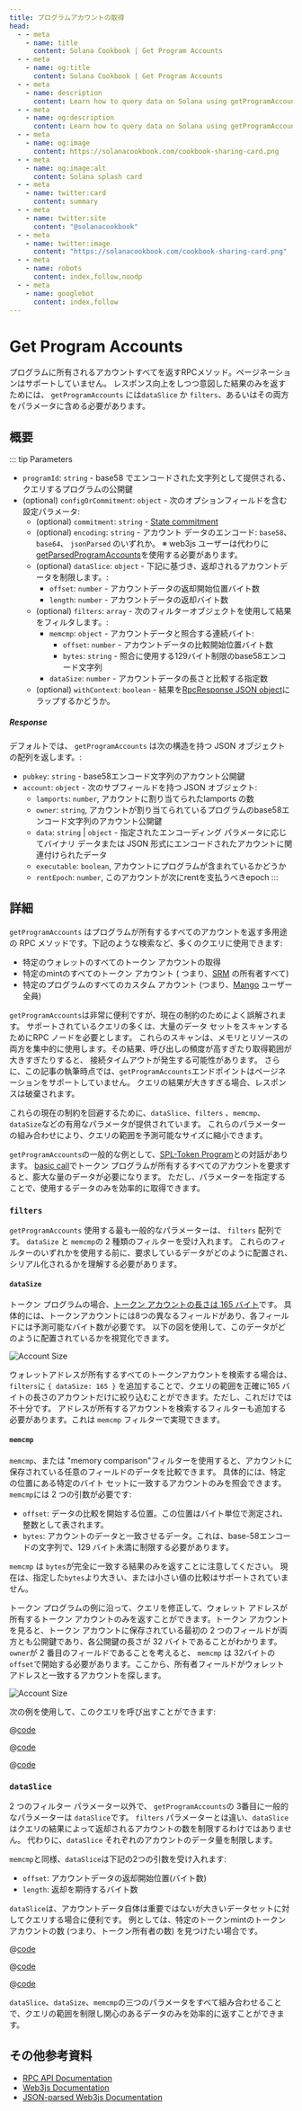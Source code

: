 ```yaml
---
title: プログラムアカウントの取得
head:
  - - meta
    - name: title
      content: Solana Cookbook | Get Program Accounts
  - - meta
    - name: og:title
      content: Solana Cookbook | Get Program Accounts
  - - meta
    - name: description
      content: Learn how to query data on Solana using getProgramAccounts and accountsDB
  - - meta
    - name: og:description
      content: Learn how to query data on Solana using getProgramAccounts and accountsDB
  - - meta
    - name: og:image
      content: https://solanacookbook.com/cookbook-sharing-card.png
  - - meta
    - name: og:image:alt
      content: Solana splash card
  - - meta
    - name: twitter:card
      content: summary
  - - meta
    - name: twitter:site
      content: "@solanacookbook"
  - - meta
    - name: twitter:image
      content: "https://solanacookbook.com/cookbook-sharing-card.png"
  - - meta
    - name: robots
      content: index,follow,noodp
  - - meta
    - name: googlebot
      content: index,follow
---
```


# Get Program Accounts

プログラムに所有されるアカウントすべてを返すRPCメソッド。ページネーションはサポートしていません。
レスポンス向上をしつつ意図した結果のみを返すためには、 `getProgramAccounts` には`dataSlice` か `filters`、あるいはその両方をパラメータに含める必要があります。

## 概要

::: tip Parameters

- `programId`: `string` - base58 でエンコードされた文字列として提供される、クエリするプログラムの公開鍵
- (optional) `configOrCommitment`: `object` - 次のオプションフィールドを含む設定パラメータ:
    - (optional) `commitment`: `string` - [State commitment](https://docs.solana.com/developing/clients/jsonrpc-api#configuring-state-commitment)
    - (optional) `encoding`: `string` - アカウント データのエンコード: `base58`、 `base64`、 `jsonParsed` のいずれか。 ※ web3js ユーザーは代わりに[getParsedProgramAccounts](https://solana-labs.github.io/solana-web3.js/classes/Connection.html#getParsedProgramAccounts)を使用する必要があります。
    - (optional) `dataSlice`: `object` - 下記に基づき、返却されるアカウントデータを制限します。:
        - `offset`: `number` - アカウントデータの返却開始位置バイト数
        - `length`: `number` - アカウントデータの返却バイト数
    - (optional) `filters`: `array` - 次のフィルターオブジェクトを使用して結果をフィルタします。:
        - `memcmp`: `object` - アカウントデータと照合する連続バイト:
            - `offset`: `number` - アカウントデータの比較開始位置バイト数
            - `bytes`: `string` - 照合に使用する129バイト制限のbase58エンコード文字列
        - `dataSize`: `number` - アカウントデータの長さと比較する指定数
    - (optional) `withContext`: `boolean` - 結果を[RpcResponse JSON object](https://docs.solana.com/developing/clients/jsonrpc-api#rpcresponse-structure)にラップするかどうか。

##### Response

デフォルトでは、 `getProgramAccounts` は次の構造を持つ JSON オブジェクトの配列を返します。:

- `pubkey`: `string` -  base58エンコード文字列のアカウント公開鍵
- `account`: `object` - 次のサブフィールドを持つ JSON オブジェクト:
    - `lamports`: `number`, アカウントに割り当てられたlamports の数
    - `owner`: `string`, アカウントが割り当てられているプログラムのbase58エンコード文字列のアカウント公開鍵
    - `data`: `string` | `object` - 指定されたエンコーディング パラメータに応じてバイナリ データまたは JSON 形式にエンコードされたアカウントに関連付けられたデータ
    - `executable`: `boolean`, アカウントにプログラムが含まれているかどうか
    - `rentEpoch`: `number`, このアカウントが次にrentを支払うべきepoch
:::

## 詳細

`getProgramAccounts` はプログラムが所有するすべてのアカウントを返す多用途の RPC メソッドです。下記のような検索など、多くのクエリに使用できます:

- 特定のウォレットのすべてのトークン アカウントの取得
- 特定のmintのすべてのトークン アカウント ( つまり、[SRM](https://www.projectOpenBook.com/) の所有者すべて)
- 特定のプログラムのすべてのカスタム アカウント (つまり、[Mango](https://mango.markets/) ユーザー全員)

 `getProgramAccounts`は非常に便利ですが、現在の制約のためによく誤解されます。
 サポートされているクエリの多くは、大量のデータ セットをスキャンするためにRPC ノードを必要とします。
これらのスキャンは、メモリとリソースの両方を集中的に使用します。その結果、呼び出しの頻度が高すぎたり取得範囲が大きすぎたりすると、
接続タイムアウトが発生する可能性があります。 さらに、この記事の執筆時点では、`getProgramAccounts`エンドポイントはページネーションをサポートしていません。
クエリの結果が大きすぎる場合、レスポンスは破棄されます。

これらの現在の制約を回避するために、`dataSlice`、`filters` 、`memcmp`、 `dataSize`などの有用なパラメータが提供されています。
これらのパラメーターの組み合わせにより、クエリの範囲を予測可能なサイズに縮小できます。

`getProgramAccounts`の一般的な例として、[SPL-Token Program](https://spl.solana.com/token)との対話があります。 
 [basic call](../references/accounts.md#get-program-accounts)でトークン プログラムが所有するすべてのアカウントを要求すると、膨大な量のデータが必要になります。
ただし、パラメーターを指定することで、使用するデータのみを効率的に取得できます。

### `filters`
 `getProgramAccounts` 使用する最も一般的なパラメーターは、 `filters` 配列です。
  `dataSize` と `memcmp`の 2 種類のフィルターを受け入れます。
これらのフィルターのいずれかを使用する前に、要求しているデータがどのように配置され、シリアル化されるかを理解する必要があります。

#### `dataSize`
トークン プログラムの場合、[トークン アカウントの長さは 165 バイト](https://github.com/solana-labs/solana-program-library/blob/08d9999f997a8bf38719679be9d572f119d0d960/token/program/src/state.rs#L86-L106)です。
具体的には、トークンアカウントには8つの異なるフィールドがあり、各フィールドには予測可能なバイト数が必要です。
以下の図を使用して、このデータがどのように配置されているかを視覚化できます。

![Account Size](./get-program-accounts/account-size.png)

ウォレットアドレスが所有するすべてのトークンアカウントを検索する場合は、`filters`に `{ dataSize: 165 }` を追加することで、クエリの範囲を正確に165 バイトの長さのアカウントだけに絞り込むことができます。ただし、これだけでは不十分です。 アドレスが所有するアカウントを検索するフィルターも追加する必要があります。これは `memcmp` フィルターで実現できます。

#### `memcmp`
`memcmp`、または "memory comparison"フィルターを使用すると、アカウントに保存されている任意のフィールドのデータを比較できます。 具体的には、特定の位置にある特定のバイト セットに一致するアカウントのみを照会できます。 `memcmp`には 2 つの引数が必要です:

- `offset`: データの比較を開始する位置。この位置はバイト単位で測定され、整数として表されます。
- `bytes`: アカウントのデータと一致させるデータ。これは、base-58エンコードの文字列で、129 バイト未満に制限する必要があります。

`memcmp` は `bytes`が完全に一致する結果のみを返すことに注意してください。 
現在は、指定した`bytes`より大きい、または小さい値の比較はサポートされていません。

トークン プログラムの例に沿って、クエリを修正して、ウォレット アドレスが所有するトークン アカウントのみを返すことができます。トークン アカウントを見ると、トークン アカウントに保存されている最初の 2 つのフィールドが両方とも公開鍵であり、各公開鍵の長さが 32 バイトであることがわかります。`owner`が 2 番目のフィールドであることを考えると、 `memcmp` は  32バイトの`offset`で開始する必要があります。ここから、所有者フィールドがウォレット アドレスと一致するアカウントを探します。

![Account Size](./get-program-accounts/memcmp.png)

次の例を使用して、このクエリを呼び出すことができます:

<CodeGroup>
  <CodeGroupItem title="TS" active>

@[code](@/code/get-program-accounts/memcmp/memcmp.en.ts)

  </CodeGroupItem>

  <CodeGroupItem title="Rust Client" active>

@[code](@/code/get-program-accounts/memcmp/memcmp.en.rs)

  </CodeGroupItem>

  <CodeGroupItem title="cURL" active>

@[code](@/code/get-program-accounts/memcmp/memcmp.en.sh)

  </CodeGroupItem>
</CodeGroup>

### `dataSlice`

2 つのフィルター パラメーター以外で、 `getProgramAccounts`の 3番目に一般的なパラメーターは `dataSlice`です。
 `filters` パラメーターとは違い、`dataSlice`はクエリの結果によって返却されるアカウントの数を制限するわけではありません。
 代わりに、`dataSlice` それぞれのアカウントのデータ量を制限します。

`memcmp`と同様、`dataSlice`は下記の2つの引数を受け入れます:

- `offset`: アカウントデータの返却開始位置(バイト数)
- `length`: 返却を期待するバイト数

`dataSlice`は、アカウントデータ自体は重要ではないが大きいデータセットに対してクエリする場合に便利です。 
例としては、特定のトークンmintのトークンアカウントの数 (つまり、トークン所有者の数) を見つけたい場合です。

<CodeGroup>
  <CodeGroupItem title="TS" active>

@[code](@/code/get-program-accounts/dataSlice/dataSlice.en.ts)

  </CodeGroupItem>

  <CodeGroupItem title="Rust Client" active>

@[code](@/code/get-program-accounts/dataSlice/dataSlice.en.rs)

  </CodeGroupItem>

  <CodeGroupItem title="cURL" active>

@[code](@/code/get-program-accounts/dataSlice/dataSlice.en.sh)

  </CodeGroupItem>
</CodeGroup>

`dataSlice`、`dataSize`、`memcmp`の三つのパラメータをすべて組み合わせることで、クエリの範囲を制限し関心のあるデータのみを効率的に返すことができます。

## その他参考資料

- [RPC API Documentation](https://docs.solana.com/developing/clients/jsonrpc-api#getprogramaccounts)
- [Web3js Documentation](https://solana-labs.github.io/solana-web3.js/classes/Connection.html#getProgramAccounts)
- [JSON-parsed Web3js Documentation](https://solana-labs.github.io/solana-web3.js/classes/Connection.html#getParsedProgramAccounts)
